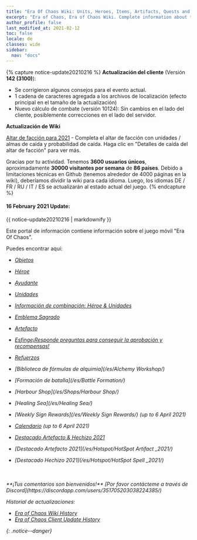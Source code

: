 ```yaml
---
title: "Era Of Chaos Wiki: Units, Heroes, Items, Artifacts, Quests and more"
excerpt: "Era of Chaos, Era of Chaos Wiki. Complete information about the Era Of Chaos: Units, Heroes, Items, Artifacts, Quests and more. Be strongest player with us. Information about future updates and events."
author_profile: false
last_modified_at: 2021-02-12
toc: false
locale: de
classes: wide
sidebar:
  nav: "docs"
---
```


{% capture notice-update20210216 %}
**Actualización del cliente** (Versión **142 (3100)**):

* Se corrigieron algunos consejos para el evento actual.
* 1 cadena de caracteres agregada a los archivos de localización (efecto principal en el tamaño de la actualización)
* Nuevo cálculo de combate (versión 10124): Sin cambios en el lado del cliente, posiblemente correcciones en el lado del servidor.

**Actualización de Wiki**

[Altar de facción para 2021](https://eraofchaos.github.io/FactionAltar/) - Completa el altar de facción con unidades / almas de caída y probabilidad de caída. Haga clic en "Detalles de caída del altar de facción" para ver más.

Gracias por tu actividad. Tenemos **3600 usuarios únicos**, aproximadamente **30000 visitantes por semana** de **86 países**.
Debido a limitaciones técnicas en Github (tenemos alrededor de 4000 páginas en la wiki), deberíamos dividir la wiki para cada idioma. Luego, los idiomas DE / FR / RU / IT / ES se actualizarán al estado actual del juego.
{% endcapture %}

<div class="notice--danger">
  <h4 class="no_toc">16 February 2021 Update:</h4>
  {{ notice-update20210216 | markdownify }}
</div>

Este portal de información contiene información sobre el juego móvil "Era Of Chaos".

Puedes encontrar aquí:
* <i class="fas fa-gavel"/> [Objetos](/ItemsES/)
* <i class="fas fa-chess-king"/>  [Héroe](/es/heroes/)
* <i class="fas fa-mask"/>  [Ayudante](/es/heroes/Adjutants/)
* <i class="fab fa-optin-monster"/>  [Unidades](/es/units/)
* <i class="fas fa-fist-raised"/> [Información de combinación: Héroe & Unidades](/es/combination/)
* <i class="fas fa-atom"/>  [Emblema Sagrado](/es/Emblem/)
* <i class="fas fa-hand-sparkles"/>  [Artefacto](/es/artifacts/)

* <i class="fas fa-question-circle"/>  [Esfinge¡Responde preguntas para conseguir la aprobación y recompensas!](/es/sphinx/)

* <i class="fas fa-hat-cowboy-side"/>  [Refuerzos](/es/Backup/)
* <i class="fas fa-place-of-worship"/>  [Biblioteca de fórmulas de alquimia](/es/Alchemy Workshop/)
* <i class="fab fa-battle-net"/> [Formación de batalla](/es/Battle Formation/)
* <i class="fas fa-store-alt"/>  [Harbour Shop](/es/Shops/Harbour Shop/)
* <i class="fas fa-water"/>  [Healing Sea](/es/Healing Sea/)

* <i class="fas fa-business-time"/>  [Weekly Sign Rewards](/es/Weekly Sign Rewards/) (up to 6 April 2021)
* <i class="fas fa-calendar-alt"/>  [Calendario](/es/Schedule/) (up to 6 April 2021)
* <i class="fas fa-calendar-day"/> [Destacado Artefacto & Hechizo 2021](/es/Hotspot/)
* <i class="fas fa-calendar-day"/> [Destacado Artefacto 2021](/es/Hotspot/HotSpot Artifact _2021/)
* <i class="fas fa-calendar-day"/> [Destacado Hechizo 2021](/es/Hotspot/HotSpot Spell _2021/)

<br/>
<br/>
**¡Tus comentarios son bienvenidos!**
[Por favor contácteme a través de Discord](https://discordapp.com/users/351705203038224385/)




Historial de actualizaciones:

* [Era of Chaos Wiki History](/Era_Of_Chaos_Wiki_History.html)  
* [Era of Chaos Client Update History](/Era_Of_Chaos_Client_Update_History.html)

{: .notice--danger}

